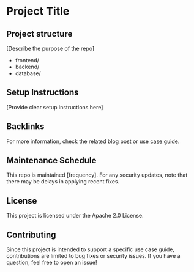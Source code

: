 # Project Title

## Project structure
[Describe the purpose of the repo]

- frontend/
- backend/
- database/

## Setup Instructions
[Provide clear setup instructions here]

## Backlinks
For more information, check the related [blog post](link) or [use case guide](link).

## Maintenance Schedule
This repo is maintained [frequency]. For any security updates, note that there may be delays in applying recent fixes.

## License
This project is licensed under the Apache 2.0 License.

## Contributing

Since this project is intended to support a specific use case guide, contributions are limited to bug fixes or security issues. If you have a question, feel free to open an issue!






